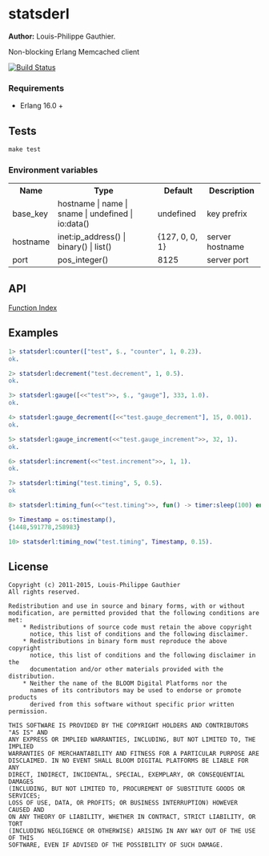 # statsderl

__Author:__ Louis-Philippe Gauthier.

Non-blocking Erlang Memcached client

[![Build Status](https://travis-ci.org/lpgauth/statsderl.svg?branch=dev)](https://travis-ci.org/lpgauth/statsderl)

### Requirements

* Erlang 16.0 +

## Tests

```makefile
make test
```

### Environment variables

<table width="100%">
  <theader>
    <th>Name</th>
    <th>Type</th>
    <th>Default</th>
    <th>Description</th>
  </theader>
  <tr>
    <td>base_key</td>
    <td>hostname | name | sname | undefined | io:data()</td>
    <td>undefined</td>
    <td>key prefrix</td>
  </tr>
  <tr>
    <td>hostname</td>
    <td>inet:ip_address() | binary() | list()</td>
    <td>{127, 0, 0, 1}</td>
    <td>server hostname</td>
  </tr>
  <tr>
    <td>port</td>
    <td>pos_integer()</td>
    <td>8125</td>
    <td>server port</td>
  </tr>


</table>

## API
<a href="http://github.com/lpgauth/statsderl/blob/master/dev/statsderl.md#index" class="module">Function Index</a>

## Examples

```erlang
1> statsderl:counter(["test", $., "counter", 1, 0.23).
ok.

2> statsderl:decrement("test.decrement", 1, 0.5).
ok.

3> statsderl:gauge([<<"test">>, $., "gauge"], 333, 1.0).
ok.

4> statsderl:gauge_decrement([<<"test.gauge_decrement"], 15, 0.001).
ok.

5> statsderl:gauge_increment(<<"test.gauge_increment">>, 32, 1).
ok.

6> statsderl:increment(<<"test.increment">>, 1, 1).
ok.

7> statsderl:timing("test.timing", 5, 0.5).
ok

8> statsderl:timing_fun(<<"test.timing">>, fun() -> timer:sleep(100) end, 0.5).

9> Timestamp = os:timestamp(),
{1448,591778,258983}

10> statsderl:timing_now("test.timing", Timestamp, 0.15).
```

## License

```license
Copyright (c) 2011-2015, Louis-Philippe Gauthier
All rights reserved.

Redistribution and use in source and binary forms, with or without
modification, are permitted provided that the following conditions are met:
    * Redistributions of source code must retain the above copyright
      notice, this list of conditions and the following disclaimer.
    * Redistributions in binary form must reproduce the above copyright
      notice, this list of conditions and the following disclaimer in the
      documentation and/or other materials provided with the distribution.
    * Neither the name of the BLOOM Digital Platforms nor the
      names of its contributors may be used to endorse or promote products
      derived from this software without specific prior written permission.

THIS SOFTWARE IS PROVIDED BY THE COPYRIGHT HOLDERS AND CONTRIBUTORS "AS IS" AND
ANY EXPRESS OR IMPLIED WARRANTIES, INCLUDING, BUT NOT LIMITED TO, THE IMPLIED
WARRANTIES OF MERCHANTABILITY AND FITNESS FOR A PARTICULAR PURPOSE ARE
DISCLAIMED. IN NO EVENT SHALL BLOOM DIGITAL PLATFORMS BE LIABLE FOR ANY
DIRECT, INDIRECT, INCIDENTAL, SPECIAL, EXEMPLARY, OR CONSEQUENTIAL DAMAGES
(INCLUDING, BUT NOT LIMITED TO, PROCUREMENT OF SUBSTITUTE GOODS OR SERVICES;
LOSS OF USE, DATA, OR PROFITS; OR BUSINESS INTERRUPTION) HOWEVER CAUSED AND
ON ANY THEORY OF LIABILITY, WHETHER IN CONTRACT, STRICT LIABILITY, OR TORT
(INCLUDING NEGLIGENCE OR OTHERWISE) ARISING IN ANY WAY OUT OF THE USE OF THIS
SOFTWARE, EVEN IF ADVISED OF THE POSSIBILITY OF SUCH DAMAGE.
```
